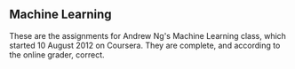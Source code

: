 ## Machine Learning

These are the assignments for Andrew Ng's Machine Learning class, which started 10 August 2012 on Coursera. They are complete, and according to the online grader, correct. 

